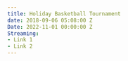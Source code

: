 ```yaml
---
title: Holiday Basketball Tournament
date: 2018-09-06 05:08:00 Z
Date: 2022-11-01 00:00:00 Z
Streaming:
- Link 1
- Link 2
---
```


